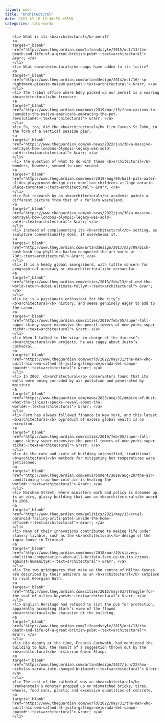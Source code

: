 ```yaml
---
layout: post
title: "architectural"
date: 2023-10-10 12:34:56 +0530
categories: auto-words
---
```

<ol>

    <li> What is its <b>architectural</b> merit?
    <a 
    target="_blank" 
    href="http://www.theguardian.com/lifeandstyle/2015/oct/13/the-death-and-life-of-a-great-british-pub#:~:text=architectural"> &rarr; </a>
    </li>
    <li> What <b>architectural</b> coups have added to its lustre?
    <a 
    target="_blank" 
    href="http://www.theguardian.com/artanddesign/2014/oct/16/-sp-nightmare-picasso-museum-paris#:~:text=architectural"> &rarr; </a>
    </li>
    <li> The tribal office where Eddy picked up our permit is a soaring <b>architectural</b> treasure.
    <a 
    target="_blank" 
    href="http://www.theguardian.com/news/2019/mar/15/from-casinos-to-cannabis-the-native-americans-embracing-the-pot-revolution#:~:text=architectural"> &rarr; </a>
    </li>
    <li> So, too, did the <b>architectural</b> firm Caruso St John, in the form of a vertical seaside pier.
    <a 
    target="_blank" 
    href="https://www.theguardian.com/uk-news/2022/jun/30/a-massive-betrayal-how-londons-olympic-legacy-was-sold-out#:~:text=architectural"> &rarr; </a>
    </li>
    <li> The question of what to do with these <b>architectural</b> wonders, however, seemed to come second.
    <a 
    target="_blank" 
    href="http://www.theguardian.com/news/2019/aug/09/ball-pits-water-slides-playground-design-eric-mcmillan-childrens-village-ontario-place-toronto#:~:text=architectural"> &rarr; </a>
    </li>
    <li> But research by an <b>architectural</b> academic paints a different picture from that of a forlorn wasteland.
    <a 
    target="_blank" 
    href="https://www.theguardian.com/uk-news/2022/jun/30/a-massive-betrayal-how-londons-olympic-legacy-was-sold-out#:~:text=architectural"> &rarr; </a>
    </li>
    <li> Instead of complementing its <b>architectural</b> setting, as sculpture conventionally does, it overwhelms it.
    <a 
    target="_blank" 
    href="http://www.theguardian.com/artanddesign/2017/may/09/bish-bash-bosh-how-phyllida-barlow-conquered-the-art-world-at-73#:~:text=architectural"> &rarr; </a>
    </li>
    <li> It is a heady global smorgasbord, with little concern for geographical accuracy or <b>architectural</b> vernacular.
    <a 
    target="_blank" 
    href="http://www.theguardian.com/cities/2018/feb/13/not-end-the-world-return-dubai-ultimate-folly#:~:text=architectural"> &rarr; </a>
    </li>
    <li> He is a passionate enthusiast for the city’s <b>architectural</b> history, and seems genuinely eager to add to the canon.
    <a 
    target="_blank" 
    href="http://www.theguardian.com/cities/2019/feb/05/super-tall-super-skinny-super-expensive-the-pencil-towers-of-new-yorks-super-rich#:~:text=architectural"> &rarr; </a>
    </li>
    <li> When I talked to the vicar in charge of the diocese’s <b>architectural</b> projects, he was cagey about Justo’s cathedral.
    <a 
    target="_blank" 
    href="https://www.theguardian.com/world/2022/may/31/the-man-who-built-his-own-cathedral-justo-gallego-mejorada-del-campo-spain#:~:text=architectural"> &rarr; </a>
    </li>
    <li> In 2007, <b>architectural</b> conservators found that its walls were being corroded by air pollution and penetrated by moisture.
    <a 
    target="_blank" 
    href="https://www.theguardian.com/news/2023/aug/31/empire-of-dust-what-the-tiniest-specks-reveal-about-the-world#:~:text=architectural"> &rarr; </a>
    </li>
    <li> Form has always followed finance in New York, and this latest <b>architectural</b> byproduct of excess global wealth is no exception.
    <a 
    target="_blank" 
    href="http://www.theguardian.com/cities/2019/feb/05/super-tall-super-skinny-super-expensive-the-pencil-towers-of-new-yorks-super-rich#:~:text=architectural"> &rarr; </a>
    </li>
    <li> As the rate and scale of building intensified, traditional <b>architectural</b> methods for mitigating hot temperatures were jettisoned.
    <a 
    target="_blank" 
    href="http://www.theguardian.com/environment/2019/aug/29/the-air-conditioning-trap-how-cold-air-is-heating-the-world#:~:text=architectural"> &rarr; </a>
    </li>
    <li> Marsham Street, where ministers work and policy is dreamed up, is an airy, glassy building that won an <b>architectural</b> award in 2006.
    <a 
    target="_blank" 
    href="http://www.theguardian.com/politics/2021/may/13/cruel-paranoid-failing-priti-patel-inside-the-home-office#:~:text=architectural"> &rarr; </a>
    </li>
    <li> Many of their innovations contributed to making life under slavery livable, such as the <b>architectural</b> design of the tapia house in Trinidad.
    <a 
    target="_blank" 
    href="http://www.theguardian.com/news/2018/mar/29/slavery-abolition-compensation-when-will-britain-face-up-to-its-crimes-against-humanity#:~:text=architectural"> &rarr; </a>
    </li>
    <li> The two gridsquares that make up the centre of Milton Keynes are described by their admirers as an <b>architectural</b> setpiece to rival Georgian Bath.
    <a 
    target="_blank" 
    href="http://www.theguardian.com/cities/2016/may/03/struggle-for-the-soul-of-milton-keynes#:~:text=architectural"> &rarr; </a>
    </li>
    <li> English Heritage had refused to list the pub for protection, apparently accepting Stark’s view of the flawed <b>architectural</b> character of the building.
    <a 
    target="_blank" 
    href="http://www.theguardian.com/lifeandstyle/2015/oct/13/the-death-and-life-of-a-great-british-pub#:~:text=architectural"> &rarr; </a>
    </li>
    <li> His deputy at the time, Francis Carnwath, had mentioned the building to him, the result of a suggestion thrown out by the <b>architectural</b> historian Gavin Stamp.
    <a 
    target="_blank" 
    href="http://www.theguardian.com/artanddesign/2017/jun/22/how-nicholas-serota-tate-changed-britain#:~:text=architectural"> &rarr; </a>
    </li>
    <li> The rest of the cathedral was an <b>architectural</b> Frankenstein’s monster propped up on mismatched bricks, tires, wheels, food cans, plastic and excessive quantities of concrete.
    <a 
    target="_blank" 
    href="https://www.theguardian.com/world/2022/may/31/the-man-who-built-his-own-cathedral-justo-gallego-mejorada-del-campo-spain#:~:text=architectural"> &rarr; </a>
    </li>